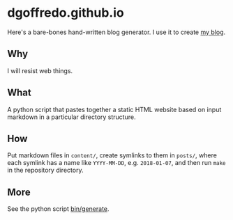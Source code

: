 dgoffredo.github.io
===================
Here's a bare-bones hand-written blog generator.  I use it to create
[my blog](https://dgoffredo.github.io/).

Why
---
I will resist web things.

What
----
A python script that pastes together a static HTML website based on input
markdown in a particular directory structure.

How
---
Put markdown files in `content/`, create symlinks to them in `posts/`, where
each symlink has a name like `YYYY-MM-DD`, e.g. `2018-01-07`, and then run
`make` in the repository directory.

More
----
See the python script [bin/generate](bin/generate).
